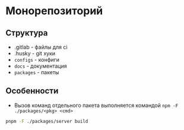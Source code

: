 # Монорепозиторий

## Структура

* .gitlab - файлы для ci
* .husky - git хуки
* `configs` - конфиги
* `docs` - документация
* `packages` - пакеты

## Особенности

* Вызов команд отдельного пакета выполняется командой `npm -F ./packages/<pkg> <cmd>`

```bash
pnpm -F ./packages/server build
```
